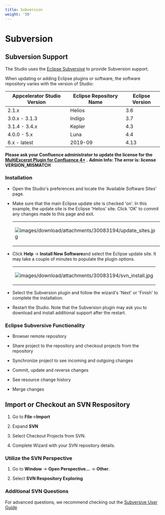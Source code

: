 ```yaml
---
title: Subversion
weight: '50'
---
```


# Subversion

## Subversion Support

The Studio uses the [Eclipse Subversive](http://www.eclipse.org/subversive/) to provide Subversion support.

When updating or adding Eclipse plugins or software, the software repository varies with the version of Studio:

| Appcelerator Studio Version | Eclipse Repository Name | Eclipse Version |
| --- | --- | --- |
| 2.1.x | Helios | 3.6 |
| 3.0.x - 3.1.3 | Indigo | 3.7 |
| 3.1.4 - 3.4.x | Kepler | 4.3 |
| 4.0.0 - 5.x | Luna | 4.4 |
| 6.x - latest | 2019-09 | 4.13 |

**Please ask your Confluence administrator to update the license for the [MultiExcerpt Plugin for Confluence 4+](https://plugins.atlassian.com/plugins/biz.artemissoftware.confluence.multiexcerpt.MultiExcerptMacro) .**
**Admin Info: The error is: license VERSION\_MISMATCH**

### Installation

* Open the Studio's preferences and locate the 'Available Software Sites' page.

* Make sure that the main Eclipse update site is checked 'on'. In this example, the update site is the Eclipse 'Helios' site. Click 'OK' to commit any changes made to this page and exit.

    <table class="confluenceTable"><thead class=" "></thead><tfoot class=" "></tfoot><tbody class=" "><tr><td class="confluenceTd" rowspan="1" colspan="1"><p><img src="images/download/attachments/30083194/update_sites.jpg" alt="images/download/attachments/30083194/update_sites.jpg" class="confluence-embedded-image image-left"></p></td></tr></tbody></table>

* Click **Help** -> **Install New Software**and select the Eclipse update site. It may take a couple of minutes to populate the plugin options.

    <table class="confluenceTable"><thead class=" "></thead><tfoot class=" "></tfoot><tbody class=" "><tr><td class="confluenceTd" rowspan="1" colspan="1"><p><img src="images/download/attachments/30083194/svn_install.jpg" alt="images/download/attachments/30083194/svn_install.jpg" class="confluence-embedded-image image-left"></p></td></tr></tbody></table>

* Select the Subversion plugin and follow the wizard's 'Next' or 'Finish' to complete the installation.

* Restart the Studio. Note that the Subversion plugin may ask you to download and install additional support after the restart.

### Eclipse Subversive Functionality

* Browser remote repository

* Share project to the repository and checkout projects from the repository

* Synchronize project to see incoming and outgoing changes

* Commit, update and reverse changes

* See resource change history

* Merge changes

## Import or Checkout an SVN Respository

1. Go to **File**\->**Import**

2. Expand **SVN**

3. Select Checkout Projects from SVN.

4. Complete Wizard with your SVN repository details.

### Utilize the SVN Perspective

1. Go to **Window** -> **Open Perspective...** -> **Other**.

2. Select **SVN Respository Exploring**

### Additional SVN Questions

For advanced questions, we recommend checking out the [Subversive User Guide](http://www.eclipse.org/subversive/documentation/index.php)
